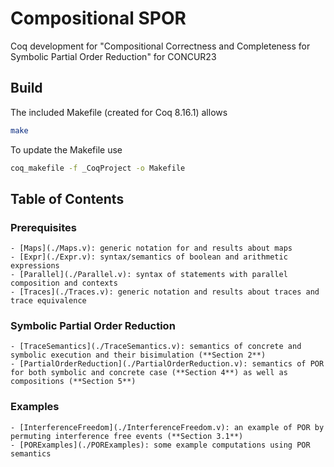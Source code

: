 # Compositional SPOR
Coq development for "Compositional Correctness and Completeness for Symbolic Partial Order Reduction" for CONCUR23

## Build
The included Makefile (created for Coq 8.16.1) allows
```sh
make
```

To update the Makefile use
```sh
coq_makefile -f _CoqProject -o Makefile
```

## Table of Contents
### Prerequisites
    - [Maps](./Maps.v): generic notation for and results about maps
    - [Expr](./Expr.v): syntax/semantics of boolean and arithmetic expressions
    - [Parallel](./Parallel.v): syntax of statements with parallel composition and contexts
    - [Traces](./Traces.v): generic notation and results about traces and trace equivalence

### Symbolic Partial Order Reduction
    - [TraceSemantics](./TraceSemantics.v): semantics of concrete and symbolic execution and their bisimulation (**Section 2**)
    - [PartialOrderReduction](./PartialOrderReduction.v): semantics of POR for both symbolic and concrete case (**Section 4**) as well as compositions (**Section 5**)

### Examples
    - [InterferenceFreedom](./InterferenceFreedom.v): an example of POR by permuting interference free events (**Section 3.1**)
    - [PORExamples](./PORExamples): some example computations using POR semantics
